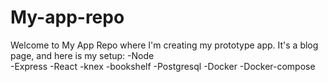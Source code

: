 # My-app-repo

Welcome to My App Repo where I'm creating my prototype app.
It's a blog page, and here is my setup:
  -Node<br>
  -Express
  -React
  -knex
  -bookshelf
  -Postgresql
  -Docker
  -Docker-compose
  

